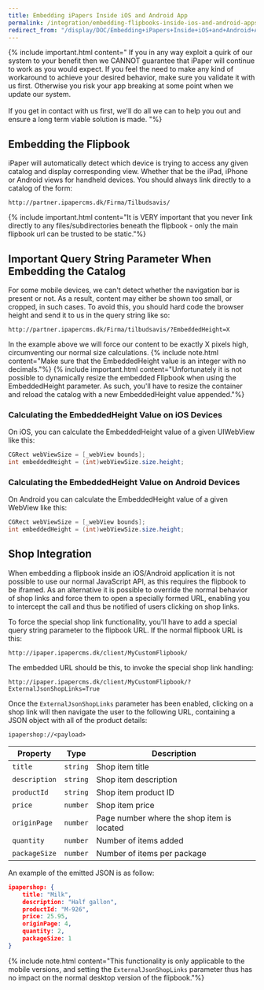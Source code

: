 ```yaml
---
title: Embedding iPapers Inside iOS and Android App
permalink: /integration/embedding-flipbooks-inside-ios-and-android-apps
redirect_from: "/display/DOC/Embedding+iPapers+Inside+iOS+and+Android+Applications"
---
```


{% include important.html content="
	If you in any way exploit a quirk of our system to your benefit then we CANNOT guarantee that iPaper will continue to work as you would expect. If you feel the need to make any kind of workaround to achieve your desired behavior, make sure you validate it with us first. Otherwise you risk your app breaking at some point when we update our system.<br>
	<br>
	If you get in contact with us first, we'll do all we can to help you out and ensure a long term viable solution is made.
"%}

## Embedding the Flipbook

iPaper will automatically detect which device is trying to access any given catalog and display corresponding view. Whether that be the iPad, iPhone or Android views for handheld devices.
You should always link directly to a catalog of the form:

```
http://partner.ipapercms.dk/Firma/Tilbudsavis/
```

{% include important.html content="It is VERY important that you never link directly to any files/subdirectories beneath the flipbook - only the main flipbook url can be trusted to be static."%}

## Important Query String Parameter When Embedding the Catalog

For some mobile devices, we can't detect whether the navigation bar is present or not. As a result, content may either be shown too small, or cropped, in such cases.
To avoid this, you should hard code the browser height and send it to us in the query string like so:

```
http://partner.ipapercms.dk/Firma/tilbudsavis/?EmbeddedHeight=X
```

In the example above we will force our content to be exactly X pixels high, circumventing our normal size calculations.
{% include note.html content="Make sure that the EmbeddedHeight value is an integer with no decimals."%}
{% include important.html content="Unfortunately it is not possible to dynamically resize the embedded Flipbook when using the EmbeddedHeight parameter. As such, you'll have to resize the container and reload the catalog with a new EmbeddedHeight value appended."%}

### Calculating the EmbeddedHeight Value on iOS Devices

On iOS, you can calculate the EmbeddedHeight value of a given UIWebView like this:

```c#
CGRect webViewSize = [_webView bounds];
int embeddedHeight = (int)webViewSize.size.height;
```

### Calculating the EmbeddedHeight Value on Android Devices

On Android you can calculate the EmbeddedHeight value of a given WebView like this:

```c#
CGRect webViewSize = [_webView bounds];
int embeddedHeight = (int)webViewSize.size.height;
```

## Shop Integration

When embedding a flipbook inside an iOS/Android application it is not possible to use our normal JavaScript API, as this requires the flipbook to be iframed. As an alternative it is possible to override the normal behavior of shop links and force them to open a specially formed URL, enabling you to intercept the call and thus be notified of users clicking on shop links.

To force the special shop link functionality, you'll have to add a special query string parameter to the flipbook URL. If the normal flipbook URL is this:

```
http://ipaper.ipapercms.dk/client/MyCustomFlipbook/
```

The embedded URL should be this, to invoke the special shop link handling:

```
http://ipaper.ipapercms.dk/client/MyCustomFlipbook/?ExternalJsonShopLinks=True
```

Once the `ExternalJsonShopLinks` parameter has been enabled, clicking on a shop link will then navigate the user to the following URL, containing a JSON object with all of the product details:

```
ipapershop://<payload>
```

| Property      | Type     | Description                                |
| ------------- | -------- | ------------------------------------------ |
| `title`       | `string` | Shop item title                            |
| `description` | `string` | Shop item description                      |
| `productId`   | `string` | Shop item product ID                       |
| `price`       | `number` | Shop item price                            |
| `originPage`  | `number` | Page number where the shop item is located |
| `quantity`    | `number` | Number of items added                      |
| `packageSize` | `number` | Number of items per package                |

An example of the emitted JSON is as follow:

```json
ipapershop: {
	title: "Milk",
	description: "Half gallon",
	productId: "M-926",
	price: 25.95,
	originPage: 4,
	quantity: 2,
	packageSize: 1
}
```

{% include note.html content="This functionality is only applicable to the mobile versions, and setting the `ExternalJsonShopLinks` parameter thus has no impact on the normal desktop version of the flipbook."%}

